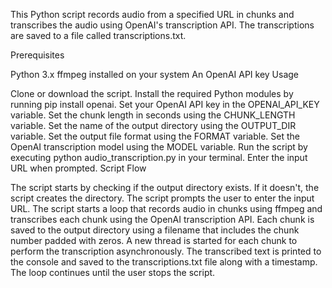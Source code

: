 This Python script records audio from a specified URL in chunks and transcribes the audio using OpenAI's transcription API. The transcriptions are saved to a file called transcriptions.txt.

Prerequisites

Python 3.x
ffmpeg installed on your system
An OpenAI API key
Usage

Clone or download the script.
Install the required Python modules by running pip install openai.
Set your OpenAI API key in the OPENAI_API_KEY variable.
Set the chunk length in seconds using the CHUNK_LENGTH variable.
Set the name of the output directory using the OUTPUT_DIR variable.
Set the output file format using the FORMAT variable.
Set the OpenAI transcription model using the MODEL variable.
Run the script by executing python audio_transcription.py in your terminal.
Enter the input URL when prompted.
Script Flow

The script starts by checking if the output directory exists. If it doesn't, the script creates the directory.
The script prompts the user to enter the input URL.
The script starts a loop that records audio in chunks using ffmpeg and transcribes each chunk using the OpenAI transcription API.
Each chunk is saved to the output directory using a filename that includes the chunk number padded with zeros.
A new thread is started for each chunk to perform the transcription asynchronously.
The transcribed text is printed to the console and saved to the transcriptions.txt file along with a timestamp.
The loop continues until the user stops the script.
